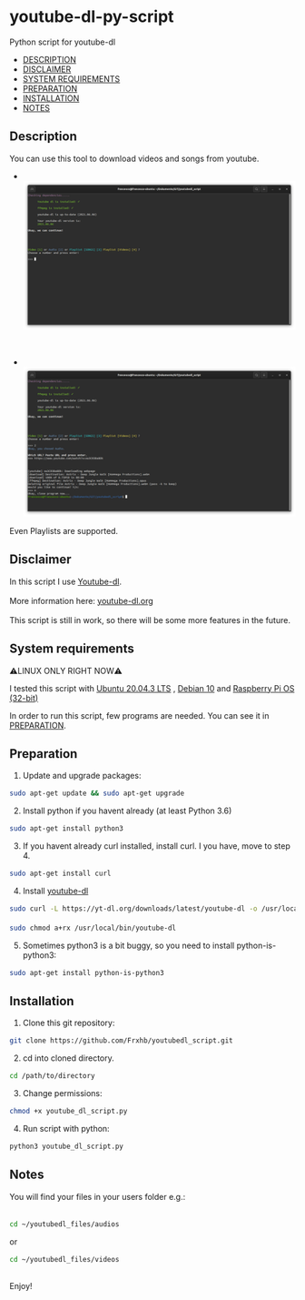 # youtube-dl-py-script
Python script for youtube-dl


- [DESCRIPTION](#DESCRIPTION)
- [DISCLAIMER](#Disclaimer)
- [SYSTEM REQUIREMENTS](#system-requirements)
- [PREPARATION](#Preparation)
- [INSTALLATION](#Installation)
- [NOTES](#Notes)

## Description

You can use this tool to download videos and songs from youtube. <br>

- <br>![Screen1](/.screenshots/first_screenshot)

<br>

- <br>![Screen2](/.screenshots/screenshot_2)

Even Playlists are supported.


## Disclaimer
In this script I use [Youtube-dl](https://github.com/ytdl-org/youtube-dl).
<br>
<br>
More information here: [youtube-dl.org](https://yt-dl.org/)
<br>
<br>
This script is still in work, so there will be some more features in the future.


## System requirements
⚠️LINUX ONLY RIGHT NOW⚠️ <br>

I tested this script with [Ubuntu 20.04.3 LTS](https://releases.ubuntu.com/20.04/) , [Debian 10](https://www.debian.org/index.de.html) and [Raspberry Pi OS (32-bit)](https://www.raspberrypi.org/software/operating-systems/#raspberry-pi-os-32-bit)

In order to run this script, few programs are needed. You can see it in [PREPARATION](#Preparation).

## Preparation

1. Update and upgrade packages:

```bash
sudo apt-get update && sudo apt-get upgrade
```

2.  Install python if you havent already (at least Python 3.6)
```bash
sudo apt-get install python3
```
3. If you havent already curl installed, install curl. I you have, move to step 4.
```bash
sudo apt-get install curl
```
4. Install [youtube-dl](https://github.com/ytdl-org/youtube-dl#installation)
```bash
sudo curl -L https://yt-dl.org/downloads/latest/youtube-dl -o /usr/local/bin/youtube-dl

sudo chmod a+rx /usr/local/bin/youtube-dl
```
5. Sometimes python3 is a bit buggy, so you need to install python-is-python3:
```bash
sudo apt-get install python-is-python3
```
## Installation

1. Clone this git repository:
```bash
git clone https://github.com/Frxhb/youtubedl_script.git
```
2. cd into cloned directory.
```bash
cd /path/to/directory
```
3. Change permissions:
```bash
chmod +x youtube_dl_script.py
```
4. Run script with python:
```bash
python3 youtube_dl_script.py
```

## Notes

You will find your files in your users folder e.g.: 
<br>
<br>
```bash
cd ~/youtubedl_files/audios
```

or <br>

```bash
cd ~/youtubedl_files/videos
```
<br> 
Enjoy!